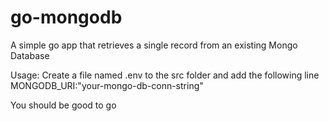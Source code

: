 # go-mongodb
A simple go app that retrieves a single record from an existing Mongo Database

Usage:
Create a file named .env to the src folder and add the following line
MONGODB_URI:"your-mongo-db-conn-string"

You should be good to go
